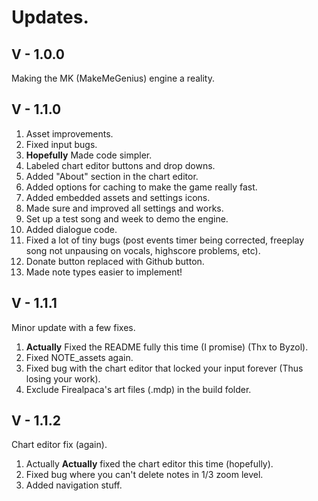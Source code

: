 # Updates.

## V - 1.0.0

Making the MK (MakeMeGenius) engine a reality.

## V - 1.1.0

1. Asset improvements.
2. Fixed input bugs.
3. **Hopefully** Made code simpler.
4. Labeled chart editor buttons and drop downs.
5. Added "About" section in the chart editor.
6. Added options for caching to make the game really fast.
7. Added embedded assets and settings icons.
8. Made sure and improved all settings and works.
9. Set up a test song and week to demo the engine.
10. Added dialogue code.
11. Fixed a lot of tiny bugs (post events timer being corrected, freeplay song not unpausing on vocals, highscore problems, etc).
12. Donate button replaced with Github button.
13. Made note types easier to implement!

## V - 1.1.1

Minor update with a few fixes.

1. **Actually** Fixed the README fully this time (I promise) (Thx to Byzol).
2. Fixed NOTE_assets again.
3. Fixed bug with the chart editor that locked your input forever (Thus losing your work).
4. Exclude Firealpaca's art files (.mdp) in the build folder.

## V - 1.1.2

Chart editor fix (again).

1. Actually **Actually** fixed the chart editor this time (hopefully).
2. Fixed bug where you can't delete notes in 1/3 zoom level.
3. Added navigation stuff.
